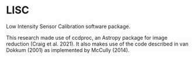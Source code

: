 # LISC
Low Intensity Sensor Calibration software package.

This research made use of ccdproc, an Astropy package for
image reduction (Craig et al. 2021). It also makes use of
the code described in van Dokkum (2001) as implemented by
McCully (2014).
